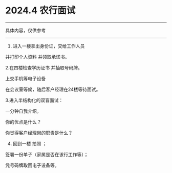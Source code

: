 



# 2024.4 农行面试

---

具体内容，仅供参考


---


1. 进入一楼拿出身份证，交给工作人员 

并打印个人资料 并领取承诺书。





2.在四楼检查学历证书 并抽取号码牌。

上交手机等电子设备

在会议室等候，随后客户经理在24楼等待面试。





3.进入半结构化的双盲面试：

一分钟自我介绍。


你的优点是什么？


你觉得客户经理岗的职责是什么？






4. 回到一楼 拍照 ；

签署一份单子（家属是否在该行工作等）；

凭号码牌取回电子设备等。
